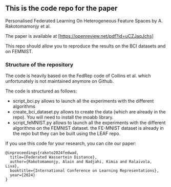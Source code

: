 ## This is the code repo for the paper 

Personalised Federated Learning On Heterogeneous Feature Spaces by A. Rakotomamonjy et al.

The paper is available at [https://openreview.net/pdf?id=uCZJaqJchs]


This repo should allow you to reproduce the results on the BCI datasets and on FEMNIST.



### Structure of the repository

The code is heavily based on the FedRep code of Collins et al. which unfortunately is not maintained anymore on Github. 

The code is structured as follows:

* script_bci.py allows to launch all the experiments with the different algorithms 
* create_bci_dataset.py allows to create the data (which are already in the repo). You will need to install the moabb library.
* script_feMNIST.py allows to launch all the experiments with the different algorithms on the FEMNIST dataset.  the FE-MNIST dataset is already in the repo but they can be built using the LEAF repo.

If you use this code for your research, you can cite our paper:

```
@inproceedings{rakoto2024fedwad,
  title={Federated Wassertein Distance},
  author={Rakotomamonjy, Alain and Nadjahi, Kimia and Ralaivola, Liva},
  booktitle={International Conference on Learning Representations},
  year={2024}
}
```

